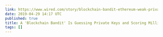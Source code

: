 ```yaml
---
link: https://www.wired.com/story/blockchain-bandit-ethereum-weak-private-keys/
date: 2019-04-29 14:17 UTC
published: true
title: A 'Blockchain Bandit' Is Guessing Private Keys and Scoring Millions | WIRED
tags: []
---
```



